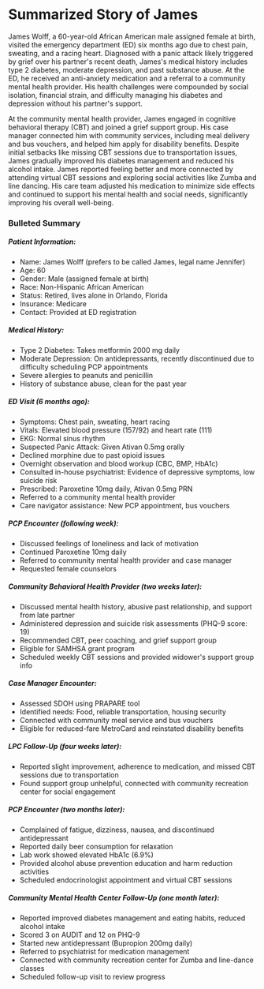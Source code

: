 # Summarized Story of James 

James Wolff, a 60-year-old African American male assigned female at birth, visited the emergency department (ED) six months ago due to chest pain, sweating, and a racing heart. Diagnosed with a panic attack likely triggered by grief over his partner's recent death, James's medical history includes type 2 diabetes, moderate depression, and past substance abuse. At the ED, he received an anti-anxiety medication and a referral to a community mental health provider. His health challenges were compounded by social isolation, financial strain, and difficulty managing his diabetes and depression without his partner's support.  

 

At the community mental health provider, James engaged in cognitive behavioral therapy (CBT) and joined a grief support group. His case manager connected him with community services, including meal delivery and bus vouchers, and helped him apply for disability benefits. Despite initial setbacks like missing CBT sessions due to transportation issues, James gradually improved his diabetes management and reduced his alcohol intake. James reported feeling better and more connected by attending virtual CBT sessions and exploring social activities like Zumba and line dancing. His care team adjusted his medication to minimize side effects and continued to support his mental health and social needs, significantly improving his overall well-being. 

### Bulleted Summary  

##### Patient Information: 
- Name: James Wolff (prefers to be called James, legal name Jennifer) 
- Age: 60 
- Gender: Male (assigned female at birth) 
- Race: Non-Hispanic African American 
- Status: Retired, lives alone in Orlando, Florida 
- Insurance: Medicare 
- Contact: Provided at ED registration 

 
##### Medical History: 
- Type 2 Diabetes: Takes metformin 2000 mg daily 
- Moderate Depression: On antidepressants, recently discontinued due to difficulty scheduling PCP appointments 
- Severe allergies to peanuts and penicillin 
- History of substance abuse, clean for the past year 


##### ED Visit (6 months ago): 
- Symptoms: Chest pain, sweating, heart racing 
- Vitals: Elevated blood pressure (157/92) and heart rate (111) 
- EKG: Normal sinus rhythm 
- Suspected Panic Attack: Given Ativan 0.5mg orally 
- Declined morphine due to past opioid issues 
- Overnight observation and blood workup (CBC, BMP, HbA1c) 
- Consulted in-house psychiatrist: Evidence of depressive symptoms, low suicide risk 
- Prescribed: Paroxetine 10mg daily, Ativan 0.5mg PRN 
- Referred to a community mental health provider 
- Care navigator assistance: New PCP appointment, bus vouchers 

 

##### PCP Encounter (following week): 
- Discussed feelings of loneliness and lack of motivation 
- Continued Paroxetine 10mg daily 
- Referred to community mental health provider and case manager 
- Requested female counselors 

 

##### Community Behavioral Health Provider (two weeks later): 
- Discussed mental health history, abusive past relationship, and support from late partner 
- Administered depression and suicide risk assessments (PHQ-9 score: 19) 
- Recommended CBT, peer coaching, and grief support group 
- Eligible for SAMHSA grant program 
- Scheduled weekly CBT sessions and provided widower's support group info 

 

##### Case Manager Encounter: 
- Assessed SDOH using PRAPARE tool 
- Identified needs: Food, reliable transportation, housing security 
- Connected with community meal service and bus vouchers 
- Eligible for reduced-fare MetroCard and reinstated disability benefits 

 

##### LPC Follow-Up (four weeks later): 
- Reported slight improvement, adherence to medication, and missed CBT sessions due to transportation 
- Found support group unhelpful, connected with community recreation center for social engagement 

 

##### PCP Encounter (two months later): 
- Complained of fatigue, dizziness, nausea, and discontinued antidepressant 
- Reported daily beer consumption for relaxation 
- Lab work showed elevated HbA1c (6.9%) 
- Provided alcohol abuse prevention education and harm reduction activities 
- Scheduled endocrinologist appointment and virtual CBT sessions 

 

##### Community Mental Health Center Follow-Up (one month later): 

- Reported improved diabetes management and eating habits, reduced alcohol intake 
- Scored 3 on AUDIT and 12 on PHQ-9 
- Started new antidepressant (Bupropion 200mg daily) 
- Referred to psychiatrist for medication management 
- Connected with community recreation center for Zumba and line-dance classes 
- Scheduled follow-up visit to review progress 

 

 